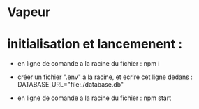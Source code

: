 # Vapeur

# initialisation et lancemenent :

- en ligne de comande a la racine du fichier :
    npm i

- créer un fichier ".env" a la racine, et ecrire cet ligne dedans :
    DATABASE_URL="file:./database.db"

- en ligne de comande a la racine du fichier :
    npm start
